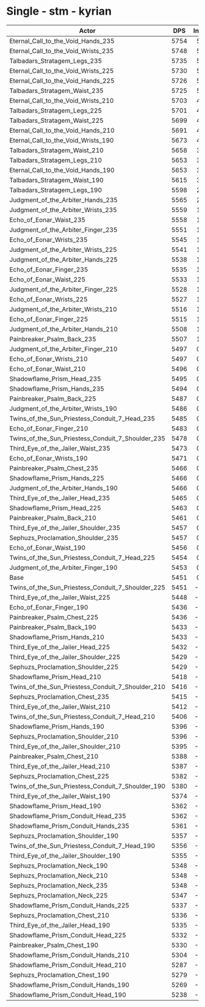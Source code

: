 # Single - stm - kyrian
| Actor | DPS | Increase |
|---|:---:|:---:|
|Eternal_Call_to_the_Void_Hands_235|5754|5.55%|
|Eternal_Call_to_the_Void_Wrists_235|5748|5.45%|
|Talbadars_Stratagem_Legs_235|5735|5.20%|
|Eternal_Call_to_the_Void_Wrists_225|5730|5.11%|
|Eternal_Call_to_the_Void_Hands_225|5726|5.04%|
|Talbadars_Stratagem_Waist_235|5725|5.02%|
|Eternal_Call_to_the_Void_Wrists_210|5703|4.61%|
|Talbadars_Stratagem_Legs_225|5701|4.57%|
|Talbadars_Stratagem_Waist_225|5699|4.53%|
|Eternal_Call_to_the_Void_Hands_210|5691|4.39%|
|Eternal_Call_to_the_Void_Wrists_190|5673|4.06%|
|Talbadars_Stratagem_Waist_210|5658|3.78%|
|Talbadars_Stratagem_Legs_210|5653|3.70%|
|Eternal_Call_to_the_Void_Hands_190|5653|3.69%|
|Talbadars_Stratagem_Waist_190|5615|3.01%|
|Talbadars_Stratagem_Legs_190|5598|2.68%|
|Judgment_of_the_Arbiter_Hands_235|5565|2.09%|
|Judgment_of_the_Arbiter_Wrists_235|5559|1.98%|
|Echo_of_Eonar_Waist_235|5558|1.96%|
|Judgment_of_the_Arbiter_Finger_235|5551|1.83%|
|Echo_of_Eonar_Wrists_235|5545|1.72%|
|Judgment_of_the_Arbiter_Wrists_225|5541|1.65%|
|Judgment_of_the_Arbiter_Hands_225|5538|1.58%|
|Echo_of_Eonar_Finger_235|5535|1.54%|
|Echo_of_Eonar_Waist_225|5533|1.51%|
|Judgment_of_the_Arbiter_Finger_225|5528|1.40%|
|Echo_of_Eonar_Wrists_225|5527|1.38%|
|Judgment_of_the_Arbiter_Wrists_210|5516|1.19%|
|Echo_of_Eonar_Finger_225|5515|1.16%|
|Judgment_of_the_Arbiter_Hands_210|5508|1.03%|
|Painbreaker_Psalm_Back_235|5507|1.03%|
|Judgment_of_the_Arbiter_Finger_210|5497|0.84%|
|Echo_of_Eonar_Wrists_210|5497|0.84%|
|Echo_of_Eonar_Waist_210|5496|0.83%|
|Shadowflame_Prism_Head_235|5495|0.80%|
|Shadowflame_Prism_Hands_235|5494|0.79%|
|Painbreaker_Psalm_Back_225|5487|0.65%|
|Judgment_of_the_Arbiter_Wrists_190|5486|0.64%|
|Twins_of_the_Sun_Priestess_Conduit_7_Head_235|5485|0.62%|
|Echo_of_Eonar_Finger_210|5483|0.57%|
|Twins_of_the_Sun_Priestess_Conduit_7_Shoulder_235|5478|0.49%|
|Third_Eye_of_the_Jailer_Waist_235|5473|0.39%|
|Echo_of_Eonar_Wrists_190|5471|0.36%|
|Painbreaker_Psalm_Chest_235|5466|0.27%|
|Shadowflame_Prism_Hands_225|5466|0.27%|
|Judgment_of_the_Arbiter_Hands_190|5466|0.26%|
|Third_Eye_of_the_Jailer_Head_235|5465|0.26%|
|Shadowflame_Prism_Head_225|5463|0.21%|
|Painbreaker_Psalm_Back_210|5461|0.17%|
|Third_Eye_of_the_Jailer_Shoulder_235|5457|0.11%|
|Sephuzs_Proclamation_Shoulder_235|5457|0.10%|
|Echo_of_Eonar_Waist_190|5456|0.08%|
|Twins_of_the_Sun_Priestess_Conduit_7_Head_225|5454|0.04%|
|Judgment_of_the_Arbiter_Finger_190|5453|0.03%|
|Base|5451|0.00%|
|Twins_of_the_Sun_Priestess_Conduit_7_Shoulder_225|5451|-0.01%|
|Third_Eye_of_the_Jailer_Waist_225|5448|-0.06%|
|Echo_of_Eonar_Finger_190|5436|-0.27%|
|Painbreaker_Psalm_Chest_225|5436|-0.28%|
|Painbreaker_Psalm_Back_190|5433|-0.34%|
|Shadowflame_Prism_Hands_210|5433|-0.34%|
|Third_Eye_of_the_Jailer_Head_225|5432|-0.35%|
|Third_Eye_of_the_Jailer_Shoulder_225|5429|-0.40%|
|Sephuzs_Proclamation_Shoulder_225|5429|-0.41%|
|Shadowflame_Prism_Head_210|5418|-0.62%|
|Twins_of_the_Sun_Priestess_Conduit_7_Shoulder_210|5416|-0.64%|
|Sephuzs_Proclamation_Chest_235|5415|-0.68%|
|Third_Eye_of_the_Jailer_Waist_210|5412|-0.72%|
|Twins_of_the_Sun_Priestess_Conduit_7_Head_210|5406|-0.82%|
|Shadowflame_Prism_Hands_190|5396|-1.02%|
|Sephuzs_Proclamation_Shoulder_210|5396|-1.02%|
|Third_Eye_of_the_Jailer_Shoulder_210|5395|-1.04%|
|Painbreaker_Psalm_Chest_210|5388|-1.16%|
|Third_Eye_of_the_Jailer_Head_210|5387|-1.18%|
|Sephuzs_Proclamation_Chest_225|5382|-1.27%|
|Twins_of_the_Sun_Priestess_Conduit_7_Shoulder_190|5380|-1.31%|
|Third_Eye_of_the_Jailer_Waist_190|5374|-1.42%|
|Shadowflame_Prism_Head_190|5362|-1.64%|
|Shadowflame_Prism_Conduit_Head_235|5362|-1.65%|
|Shadowflame_Prism_Conduit_Hands_235|5361|-1.65%|
|Sephuzs_Proclamation_Shoulder_190|5357|-1.74%|
|Twins_of_the_Sun_Priestess_Conduit_7_Head_190|5356|-1.75%|
|Third_Eye_of_the_Jailer_Shoulder_190|5355|-1.77%|
|Sephuzs_Proclamation_Neck_190|5348|-1.90%|
|Sephuzs_Proclamation_Neck_210|5348|-1.90%|
|Sephuzs_Proclamation_Neck_235|5348|-1.91%|
|Sephuzs_Proclamation_Neck_225|5347|-1.91%|
|Shadowflame_Prism_Conduit_Hands_225|5337|-2.10%|
|Sephuzs_Proclamation_Chest_210|5336|-2.12%|
|Third_Eye_of_the_Jailer_Head_190|5335|-2.14%|
|Shadowflame_Prism_Conduit_Head_225|5332|-2.19%|
|Painbreaker_Psalm_Chest_190|5330|-2.24%|
|Shadowflame_Prism_Conduit_Hands_210|5304|-2.70%|
|Shadowflame_Prism_Conduit_Head_210|5287|-3.01%|
|Sephuzs_Proclamation_Chest_190|5279|-3.16%|
|Shadowflame_Prism_Conduit_Hands_190|5269|-3.34%|
|Shadowflame_Prism_Conduit_Head_190|5238|-3.91%|
